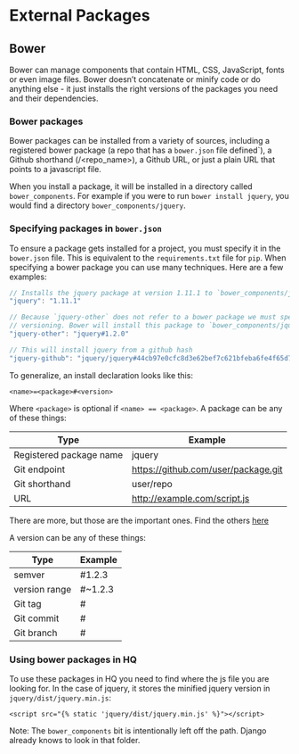 # External Packages

## Bower

Bower can manage components that contain HTML, CSS, JavaScript, fonts or even image files. Bower doesn’t concatenate or minify code or do anything else - it just installs the right versions of the packages you need and their dependencies.

### Bower packages

Bower packages can be installed from a variety of sources, including a registered bower package (a repo that has a `bower.json` file defined`), a Github shorthand (<user or org>/<repo_name>), a Github URL, or just a plain URL that points to a javascript file.

When you install a package, it will be installed in a directory called `bower_components`. For example if you were to run `bower install jquery`, you would find a directory `bower_components/jquery`.

### Specifying packages in `bower.json`

To ensure a package gets installed for a project, you must specify it in the `bower.json` file. This is equivalent to the `requirements.txt` file for `pip`. When specifying a bower package you can use many techniques. Here are a few examples:

```js
// Installs the jquery package at version 1.11.1 to `bower_components/jquery`
"jquery": "1.11.1"

// Because `jquery-other` does not refer to a bower package we must specify it in the
// versioning. Bower will install this package to `bower_components/jquery-other`.
"jquery-other": "jquery#1.2.0"

// This will install jquery from a github hash
"jquery-github": "jquery/jquery#44cb97e0cfc8d3e62bef7c621bfeba6fe4f65d7c"

```

To generalize, an install declaration looks like this:
```
<name>=<package>#<version>
```
Where `<package>` is optional if `<name> == <package>`. A package can be any of these things:


| Type | Example |
|---|---|
| Registered package name | jquery |
| Git endpoint | https://github.com/user/package.git |
| Git shorthand | user/repo |
| URL | http://example.com/script.js |

There are more, but those are the important ones. Find the others [here](http://bower.io/docs/api/#install)

A version can be any of these things:

| Type | Example |
|---|---|
| semver | #1.2.3 |
| version range | #~1.2.3 |
| Git tag | #<git tag> |
| Git commit | #<commit sha> |
| Git branch | #<branch> |

### Using bower packages in HQ

To use these packages in HQ you need to find where the js file you are looking for. In the case of jquery, it stores the minified jquery version in `jquery/dist/jquery.min.js`:

```
<script src="{% static 'jquery/dist/jquery.min.js' %}"></script>
```

Note: The `bower_components` bit is intentionally left off the path. Django already knows to look in that folder.
